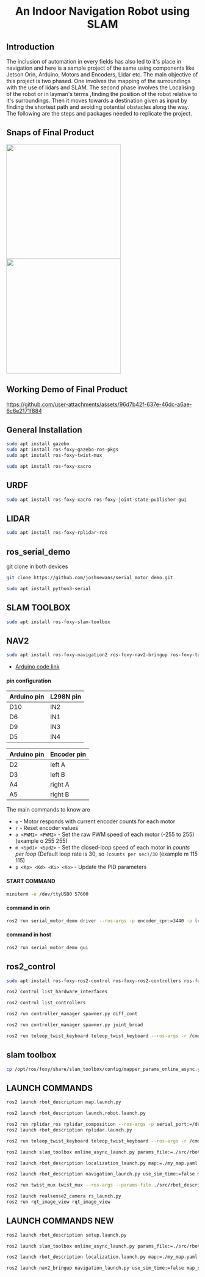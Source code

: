 <h1 align ="center"> An Indoor Navigation Robot using SLAM </h1>


## Introduction
  The inclusion of automation in every fields has also led to it's place in navigation and here is a sample project of the same using components like Jetson Orin, Arduino, Motors and Encoders, Lidar etc. The main objective of this project is two phased. One involves the mapping of the surroundings with the use of lidars and SLAM. The second phase involves the Localising of the robot or in layman's terms ,finding the position of the robot relative to it's surroundings. Then it moves towards a destination given as input by finding the shortest path and avoiding potential obstacles along the way. The following are the steps and packages needed to replicate the project.
  

## Snaps of Final Product
<img src="https://github.com/user-attachments/assets/5a5df576-4ea9-4a3a-a857-3b1e8bf0aea4" width="300"/>
<img src="https://github.com/user-attachments/assets/1753dfdf-e155-4bd2-8798-309e448532fa" width="300"/>

## Working Demo of Final Product
https://github.com/user-attachments/assets/96d7b42f-637e-46dc-a6ae-6c6e2171f884


## General Installation 

```bash
sudo apt install gazebo
sudo apt install ros-foxy-gazebo-ros-pkgs
sudo apt install ros-foxy-twist-mux
```
```bash
sudo apt install ros-foxy-xacro
```

## URDF

```bash
sudo apt install ros-foxy-xacro ros-foxy-joint-state-publisher-gui
```
## LIDAR
```bash
sudo apt install ros-foxy-rplidar-ros
```
## ros_serial_demo
git clone in both devices
```bash
git clone https://github.com/joshnewans/serial_motor_demo.git
```
```bash
sudo apt install python3-serial
```
## SLAM TOOLBOX
```bash
sudo apt install ros-foxy-slam-toolbox
```
## NAV2
```bash
sudo apt install ros-foxy-navigation2 ros-foxy-nav2-bringup ros-foxy-turtlebot3*
```

- [Arduino code link](https://github.com/joshnewans/ros_arduino_bridge.git)


#### pin configuration


| Arduino pin | L298N pin     |
| :-------- | :------- | 
| D10 | IN2 | 
| D6   | IN1 |
| D9  | IN3 |
| D5  | IN4 |


| Arduino pin | Encoder pin    |
| :-------- | :------- | 
| D2 | left A | 
| D3   | left B |
| A4  | right A|
| A5  | right B |

The main commands to know are

- `e` - Motor responds with current encoder counts for each motor
- `r` - Reset encoder values
- `o <PWM1> <PWM2>` - Set the raw PWM speed of each motor (-255 to 255)  (example o 255 255)
- `m <Spd1> <Spd2>` - Set the closed-loop speed of each motor in *counts per loop* (Default loop rate is 30, so `(counts per sec)/30` (example m 115 115)
- `p <Kp> <Kd> <Ki> <Ko>` - Update the PID parameters

#### START COMMAND
```bash
miniterm -e /dev/ttyUSB0 57600
```

#### command in orin
```bash
ros2 run serial_motor_demo driver --ros-args -p encoder_cpr:=3440 -p loop_rate:=30 -p serial_port:=/dev/ttyUSB0 -p baud_rate:=57600
```

#### command in host
```bash
ros2 run serial_motor_demo gui
```

## ros2_control
```bash
sudo apt install ros-foxy-ros2-control ros-foxy-ros2-controllers ros-foxy-gazebo-ros2-control
```

```bash
ros2 control list_hardware_interfaces
```
```bash
ros2 control list_controllers
```
```bash
ros2 run controller_manager spawner.py diff_cont
```
```bash
ros2 run controller_manager spawner.py joint_broad
```

```bash
ros2 run teleop_twist_keyboard teleop_twist_keyboard --ros-args -r /cmd_vel:=/diff_cont/cmd_vel_unstamped
```
## slam toolbox
```bash
cp /opt/ros/foxy/share/slam_toolbox/config/mapper_params_online_async.yaml omnisim_ws/src/omniwheel_description/config
```

## LAUNCH COMMANDS

```bash
ros2 launch rbot_description map.launch.py
```
```bash
ros2 launch rbot_description launch.robot.launch.py
```
```bash
ros2 run rplidar_ros rplidar_composition --ros-args -p serial_port:=/dev/ttyUSB1 -p frame_id:=rp_lidar_1 -p angle_compensate:=true -p scan_mode:=Standard
ros2 launch rbot_description rplidar.launch.py
```
```bash
ros2 run teleop_twist_keyboard teleop_twist_keyboard --ros-args -r /cmd_vel:=/diff_cont/cmd_vel_unstamped
```
```bash
ros2 launch slam_toolbox online_async_launch.py params_file:=./src/rbot_description/config/mapper_params_online_async.yaml use_time_time:=false
```
```bash
ros2 launch rbot_description localization_launch.py map:=./my_map.yaml use_sim_time:=false
```
```bash
ros2 launch rbot_description navigation_launch.py use_sim_time:=false map_subscribe_transient_local:=true
```
```bash
ros2 run twist_mux twist_mux --ros-args --params-file ./src/rbot_description/config/twist_mux.yaml -r cmd_vel_out:=diff_cont/cmd_vel_unstamped
```
```bash
ros2 launch realsense2_camera rs_launch.py
ros2 run rqt_image_view rqt_image_view
```

## LAUNCH COMMANDS NEW

```bash
ros2 launch rbot_description setup.launch.py
```
```bash
ros2 launch slam_toolbox online_async_launch.py params_file:=./src/rbot_description/config/mapper_params_online_async.yaml use_time_time:=false
```
```bash
ros2 launch rbot_description localization.launch.py map:=./my_map.yaml use_sim_time:=false
```
```bash
ros2 launch nav2_bringup navigation_launch.py use_sim_time:=false map_subscribe_transient_local:=true
```
